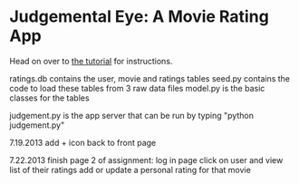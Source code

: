 Judgemental Eye: A Movie Rating App
===================================
Head on over to [the tutorial](http://chriszf.github.com/ratings) for instructions.

ratings.db contains the user, movie and ratings tables
seed.py contains the code to load these tables from 3 raw data files
model.py is the basic classes for the tables

judgement.py is the app server that can be run by typing "python judgement.py"

7.19.2013
add + icon back to front page

7.22.2013
finish page 2 of assignment:
log in page
click on user and view list of their ratings
add or update a personal rating for that movie